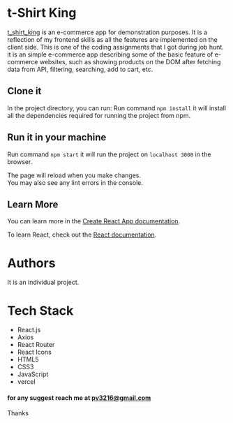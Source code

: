 # t-Shirt King 

[t_shirt_king](https://t-shirt-king.vercel.app/) is an e-commerce app for demonstration purposes. It is a reflection of my frontend skills as all the features are implemented on the client side. This is one of the coding assignments that I got during job hunt. it is an simple e-commerce app describing some of the basic feature 
of e-commerce websites, such as showing products on the DOM after fetching data from API, filtering, searching, add to cart, etc.

## Clone it
In the project directory, you can run:
Run command `npm install` it will install all the dependencies required for running the project from npm.
## Run it in your machine
Run command `npm start` it will run the project on `localhost 3000` in the browser.

The page will reload when you make changes.\
You may also see any lint errors in the console.


## Learn More 

You can learn more in the [Create React App documentation](https://facebook.github.io/create-react-app/docs/getting-started).

To learn React, check out the [React documentation](https://reactjs.org/).

# Authors
It is an individual project.


# Tech Stack
- React.js
- Axios
- React Router
- React Icons
- HTML5
- CSS3
- JavaScript
- vercel


#### for any suggest reach me at pv3216@gmail.com
Thanks 

